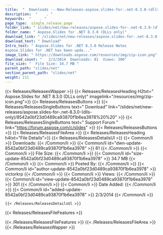 ```yaml
---
title:  "  Downloads ---New-Releases-aspose.slides-for-.net-8.3.0-(dlls-only) . " 
description:  "    . " 
keywords:  "    . " 
page_type:  single_release_page
folder_link: " slides/net/new-releases/aspose.slides-for-.net-8.3.0-(dlls-only)/"
folder_name: " Aspose.Slides for .NET 8.3.0 (DLLs only)"
download_link: " /slides/net/new-releases/aspose.slides-for-.net-8.3.0-(dlls-only)/8542a0bf23d0489ca93870f1b6ea3978"
download_text: " Download"
Intro_text: " Aspose.Slides for .NET 8.3.0 Release Notes
Aspose.Slides for .NET has been upda..."
image_link: " https://downloads.aspose.com/resources/img/zip-icon.png"
download_count: "   2/3/2014  Downloads: 81  Views: 300"
file_size: "  File Size: 34.7 MB "
parent_path: "slides/net"
section_parent_path: "slides/net"
weight: 211 
---
```


{{< Releases/ReleasesWapper >}}
  {{< Releases/ReleasesHeading H2txt=" Aspose.Slides for .NET 8.3.0 (DLLs only)" imagelink="/resources/img/zip-icon.png">}}
  {{< Releases/ReleasesButtons >}}
    {{< Releases/ReleasesSingleButtons text=" Download" link="/slides/net/new-releases/aspose.slides-for-.net-8.3.0-(dlls-only)/8542a0bf23d0489ca93870f1b6ea3978%20%20" >}}
    {{< Releases/ReleasesSingleButtons text=" Support Forum " link="https://forum.aspose.com/c/slides" >}}
  {{< Releases/ReleasesButtons >}}
  {{< Releases/ReleasesFileArea >}}
    {{< Releases/ReleasesHeading h4txt="File Details">}}
    {{< Releases/ReleasesDetailsUl >}}
            {{< Common/li  >}} Downloads: {{< /Common/li >}} 
      {{< Common/li id="dwn-update-8542a0bf23d0489ca93870f1b6ea3978" >}} 81 {{< /Common/li >}} 
      {{< Common/li  >}} File Size: {{< /Common/li >}} 
      {{< Common/li id="size-update-8542a0bf23d0489ca93870f1b6ea3978" >}} 34.7 MB {{< /Common/li >}} 
      {{< Common/li  >}} Posted By: {{< /Common/li >}} 
      {{< Common/li id="author-update-8542a0bf23d0489ca93870f1b6ea3978" >}} victorkrp {{< /Common/li >}} 
      {{< Common/li  >}} Views: {{< /Common/li >}} 
      {{< Common/li id="view-update-8542a0bf23d0489ca93870f1b6ea3978" >}} 301 {{< /Common/li >}} 
      {{< Common/li  >}} Date Added: {{< /Common/li >}} 
      {{< Common/li id="added-update-8542a0bf23d0489ca93870f1b6ea3978" >}} 2/3/2014 {{< /Common/li >}} 

    {{< /Releases/ReleasesDetailsUl >}}

  {{< Releases/ReleasesFileFeatures >}}
      
  {{< /Releases/ReleasesFileFeatures >}}
 {{< /Releases/ReleasesFileArea >}}
{{< /Releases/ReleasesWapper >}}



